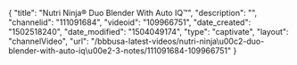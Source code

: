 {
    "title": "Nutri Ninja&reg; Duo Blender With Auto IQ&trade;",
    "description": "",
    "channelid": "111091684",
    "videoid": "109966751",
    "date_created": "1502518240",
    "date_modified": "1504049174",
    "type": "captivate",
    "layout": "channelVideo",
    "url": "\/bbbusa-latest-videos\/nutri-ninja\u00c2-duo-blender-with-auto-iq\u00e2-3-notes\/111091684-109966751"
}